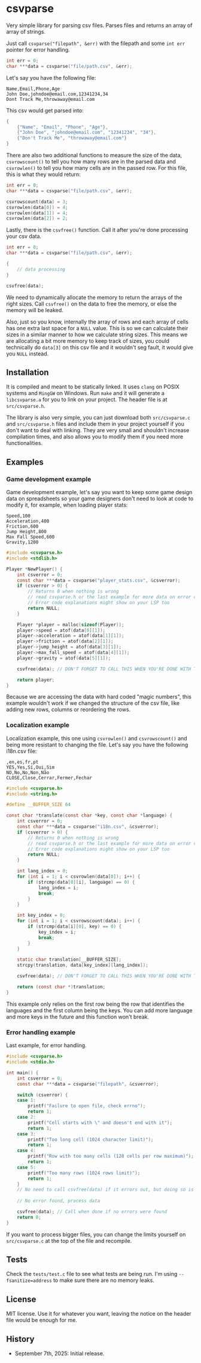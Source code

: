 # csvparse

Very simple library for parsing csv files. Parses files and returns an array of array of strings.

Just call `csvparse("filepath", &err)` with the filepath and some `int err` pointer for error handling.

```c
int err = 0;
char ***data = csvparse("file/path.csv", &err);
```

Let's say you have the following file:

```
Name,Email,Phone,Age
John Doe,johndoe@email.com,12341234,34
Dont Track Me,throwaway@email.com
```

This csv would get parsed into:

```c
{
    {"Name", "Email", "Phone", "Age"},
    {"John Doe", "johndoe@email.com", "12341234", "34"},
    {"Don't Track Me", "throwaway@email.com"}
}
```

There are also two additional functions to measure the size of the data, `csvrowscount()` to tell you how many rows are in the parsed data and `csvrowlen()` to tell you how many cells are in the passed row. For this file, this is what they would return:

```c
int err = 0;
char ***data = csvparse("file/path.csv", &err);

csvrowscount(data) = 3;
csvrowlen(data[0]) = 4;
csvrowlen(data[1]) = 4;
csvrowlen(data[2]) = 2;
```

Lastly, there is the `csvfree()` function. Call it after you're done processing your csv data.

```c
int err = 0;
char ***data = csvparse("file/path.csv", &err);

{
    // data processing
}

csvfree(data);
```

We need to dynamically allocate the memory to return the arrays of the right sizes. Call `csvfree()` on the data to free the memory, or else the memory will be leaked.

Also, just so you know, internally the array of rows and each array of cells has one extra last space for a `NULL` value. This is so we can calculate their sizes in a similar manner to how we calculate string sizes. This means we are allocating a bit more memory to keep track of sizes, you could technically do `data[3]` on this csv file and it wouldn't seg fault, it would give you `NULL` instead.

## Installation

It is compiled and meant to be statically linked. It uses `clang` on POSIX systems and `MingGW` on Windows. Run `make` and it will generate a `libcsvparse.a` for you to link on your project. The header file is at `src/csvparse.h`.

The library is also very simple, you can just download both `src/csvparse.c` and `src/csvparse.h` files and include them in your project yourself if you don't want to deal with linking. They are very small and shouldn't increase compilation times, and also allows you to modify them if you need more functionalities.

## Examples

### Game development example

Game development example, let's say you want to keep some game design data on spreadsheets so your game designers don't need to look at code to modify it, for example, when loading player stats:

```
Speed,100
Acceleration,400
Friction,600
Jump Height,800
Max Fall Speed,600
Gravity,1200
```

```c
#include <csvparse.h>
#include <stdlib.h>

Player *NewPlayer() {
    int csverror = 0;
    const char ***data = csvparse("player_stats.csv", &csverror);
    if (csverror > 0) {
        // Returns 0 when nothing is wrong
        // read csvparse.h or the last example for more data on error codes
        // Error code explanations might show on your LSP too
        return NULL;
    }

    Player *player = malloc(sizeof(Player));
    player->speed = atof(data[0][1]);
    player->acceleration = atof(data[1][1]);
    player->friction = atof(data[2][1]);
    player->jump_height = atof(data[3][1]);
    player->max_fall_speed = atof(data[4][1]);
    player->gravity = atof(data[5][1]);

    csvfree(data); // DON'T FORGET TO CALL THIS WHEN YOU'RE DONE WITH THE DATA!

    return player;
}
```

Because we are accessing the data with hard coded "magic numbers", this example wouldn't work if we changed the structure of the csv file, like adding new rows, columns or reordering the rows.

### Localization example

Localization example, this one using `csvrowlen()` and `csvrowscount()` and being more resistant to changing the file. Let's say you have the following i18n.csv file:

```
,en,es,fr,pt
YES,Yes,Sí,Oui,Sim
NO,No,No,Non,Não
CLOSE,Close,Cerrar,Fermer,Fechar
```

```c
#include <csvparse.h>
#include <string.h>

#define __BUFFER_SIZE 64

const char *translate(const char *key, const char *language) {
    int csverror = 0;
    const char ***data = csvparse("i18n.csv", &csverror);
    if (csverror > 0) {
        // Returns 0 when nothing is wrong
        // read csvparse.h or the last example for more data on error codes
        // Error code explanations might show on your LSP too
        return NULL;
    }

    int lang_index = 0;
    for (int i = 1; i < csvrowlen(data[0]); i++) {
        if (strcmp(data[0][i], language) == 0) {
            lang_index = i;
            break;
        }
    }

    int key_index = 0;
    for (int i = 1; i < csvrowscount(data); i++) {
        if (strcmp(data[i][0], key) == 0) {
            key_index = i;
            break;
        }
    }

    static char translation[__BUFFER_SIZE];
    strcpy(translation, data[key_index][lang_index]);

    csvfree(data); // DON'T FORGET TO CALL THIS WHEN YOU'RE DONE WITH THE DATA!

    return (const char *)translation;
}
```

This example only relies on the first row being the row that identifies the languages and the first column being the keys. You can add more language and more keys in the future and this function won't break.

### Error handling example

Last example, for error handling.

```c
#include <csvparse.h>
#include <stdio.h>

int main() {
    int csverror = 0;
    const char ***data = csvparse("filepath", &csverror);

    switch (csverror) {
    case 1:
        printf("Failure to open file, check errno");
        return 1;
    case 2:
        printf("Cell starts with \" and doesn't end with it");
        return 1;
    case 3:
        printf("Too long cell (1024 character limit)");
        return 1;
    case 4:
        printf("Row with too many cells (128 cells per row maximum)");
        return 1;
    case 5:
        printf("Too many rows (1024 rows limit)");
        return 1;
    }
    // No need to call csvfree(data) if it errors out, but doing so is harmless
    
    // No error found, process data

    csvfree(data); // Call when done if no errors were found
    return 0;
}
```

If you want to process bigger files, you can change the limits yourself on `src/csvparse.c` at the top of the file and recompile.

## Tests

Check the `tests/test.c` file to see what tests are being run. I'm using `--fsanitize=address` to make sure there are no memory leaks.

## License

MIT license. Use it for whatever you want, leaving the notice on the header file would be enough for me.

## History

- September 7th, 2025:
  Initial release.

